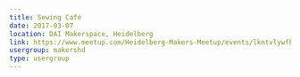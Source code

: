 ```yaml
---
title: Sewing Café
date: 2017-03-07
location: DAI Makerspace, Heidelberg
link: https://www.meetup.com/Heidelberg-Makers-Meetup/events/lkntvlywfbkb/
usergroup: makershd
type: usergroup
---
```

